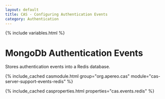 ```yaml
---
layout: default
title: CAS - Configuring Authentication Events
category: Authentication
---
```

{% include variables.html %}

# MongoDb Authentication Events

Stores authentication events into a Redis database.

{% include_cached casmodule.html group="org.apereo.cas" module="cas-server-support-events-redis" %}

{% include_cached casproperties.html properties="cas.events.redis" %}

